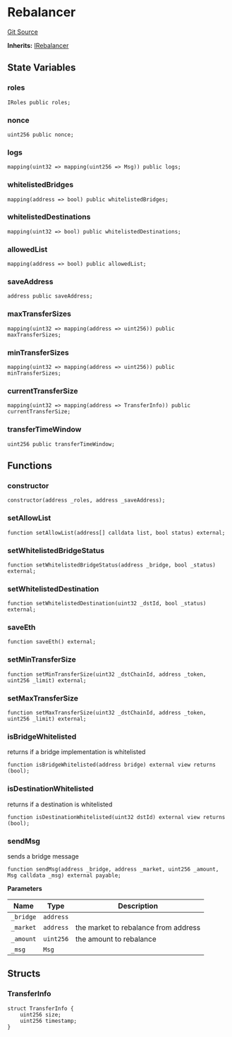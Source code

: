 # Rebalancer
[Git Source](https://github.com/malda-protocol/malda-lending/blob/413dc9221d099e8e0b7a9a3f94769f4666aaf31b/src\rebalancer\Rebalancer.sol)

**Inherits:**
[IRebalancer](/src\interfaces\IRebalancer.sol\interface.IRebalancer.md)


## State Variables
### roles

```solidity
IRoles public roles;
```


### nonce

```solidity
uint256 public nonce;
```


### logs

```solidity
mapping(uint32 => mapping(uint256 => Msg)) public logs;
```


### whitelistedBridges

```solidity
mapping(address => bool) public whitelistedBridges;
```


### whitelistedDestinations

```solidity
mapping(uint32 => bool) public whitelistedDestinations;
```


### allowedList

```solidity
mapping(address => bool) public allowedList;
```


### saveAddress

```solidity
address public saveAddress;
```


### maxTransferSizes

```solidity
mapping(uint32 => mapping(address => uint256)) public maxTransferSizes;
```


### minTransferSizes

```solidity
mapping(uint32 => mapping(address => uint256)) public minTransferSizes;
```


### currentTransferSize

```solidity
mapping(uint32 => mapping(address => TransferInfo)) public currentTransferSize;
```


### transferTimeWindow

```solidity
uint256 public transferTimeWindow;
```


## Functions
### constructor


```solidity
constructor(address _roles, address _saveAddress);
```

### setAllowList


```solidity
function setAllowList(address[] calldata list, bool status) external;
```

### setWhitelistedBridgeStatus


```solidity
function setWhitelistedBridgeStatus(address _bridge, bool _status) external;
```

### setWhitelistedDestination


```solidity
function setWhitelistedDestination(uint32 _dstId, bool _status) external;
```

### saveEth


```solidity
function saveEth() external;
```

### setMinTransferSize


```solidity
function setMinTransferSize(uint32 _dstChainId, address _token, uint256 _limit) external;
```

### setMaxTransferSize


```solidity
function setMaxTransferSize(uint32 _dstChainId, address _token, uint256 _limit) external;
```

### isBridgeWhitelisted

returns if a bridge implementation is whitelisted


```solidity
function isBridgeWhitelisted(address bridge) external view returns (bool);
```

### isDestinationWhitelisted

returns if a destination is whitelisted


```solidity
function isDestinationWhitelisted(uint32 dstId) external view returns (bool);
```

### sendMsg

sends a bridge message


```solidity
function sendMsg(address _bridge, address _market, uint256 _amount, Msg calldata _msg) external payable;
```
**Parameters**

|Name|Type|Description|
|----|----|-----------|
|`_bridge`|`address`||
|`_market`|`address`|the market to rebalance from address|
|`_amount`|`uint256`|the amount to rebalance|
|`_msg`|`Msg`||


## Structs
### TransferInfo

```solidity
struct TransferInfo {
    uint256 size;
    uint256 timestamp;
}
```

